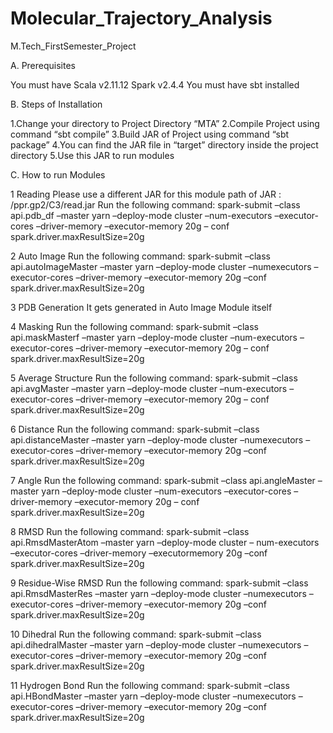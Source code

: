 # Molecular_Trajectory_Analysis
M.Tech_FirstSemester_Project

A. Prerequisites

You must have Scala v2.11.12 Spark v2.4.4
You must have sbt installed

B. Steps of Installation

1.Change your directory to Project Directory “MTA”
2.Compile Project using command “sbt compile”
3.Build JAR of Project using command “sbt package”
4.You can find the JAR file in “target” directory inside the project directory
5.Use this JAR to run modules

C. How to run Modules

1 Reading Please use a different JAR for this module path of JAR : /ppr.gp2/C3/read.jar Run the following command: spark-submit 
–class api.pdb_df –master yarn –deploy-mode cluster –num-executors –executor-cores –driver-memory –executor-memory 20g 
– conf spark.driver.maxResultSize=20g

2 Auto Image Run the following command: spark-submit –class api.autoImageMaster –master yarn –deploy-mode cluster –numexecutors
–executor-cores –driver-memory –executor-memory 20g –conf spark.driver.maxResultSize=20g

3 PDB Generation It gets generated in Auto Image Module itself

4 Masking Run the following command: spark-submit –class api.maskMasterf –master yarn –deploy-mode cluster –num-executors –executor-cores 
–driver-memory –executor-memory 20g – conf spark.driver.maxResultSize=20g

5 Average Structure Run the following command: spark-submit –class api.avgMaster –master yarn –deploy-mode cluster –num-executors
–executor-cores –driver-memory –executor-memory 20g – conf spark.driver.maxResultSize=20g

6 Distance Run the following command: spark-submit –class api.distanceMaster –master yarn –deploy-mode cluster –numexecutors
–executor-cores –driver-memory –executor-memory 20g –conf spark.driver.maxResultSize=20g

7 Angle Run the following command: spark-submit –class api.angleMaster –master yarn –deploy-mode cluster –num-executors 
–executor-cores –driver-memory –executor-memory 20g – conf spark.driver.maxResultSize=20g

8 RMSD Run the following command: spark-submit –class api.RmsdMasterAtom –master yarn –deploy-mode cluster – num-executors 
–executor-cores –driver-memory –executormemory 20g –conf spark.driver.maxResultSize=20g

9 Residue-Wise RMSD Run the following command: spark-submit –class api.RmsdMasterRes –master yarn –deploy-mode cluster –numexecutors 
–executor-cores –driver-memory –executor-memory 20g –conf spark.driver.maxResultSize=20g

10 Dihedral Run the following command: spark-submit –class api.dihedralMaster –master yarn –deploy-mode cluster –numexecutors 
–executor-cores –driver-memory –executor-memory 20g –conf spark.driver.maxResultSize=20g

11 Hydrogen Bond Run the following command: spark-submit –class api.HBondMaster –master yarn –deploy-mode cluster –numexecutors
–executor-cores –driver-memory –executor-memory 20g –conf spark.driver.maxResultSize=20g
